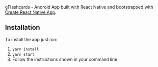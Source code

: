 gFlashcards - Android App built with React Native and bootstrapped with [Create React Native App](https://github.com/react-community/create-react-native-app).

## Installation

To install the app just run:

1. `yarn install`
2. `yarn start`
3. Follow the instructions shown in your command line


